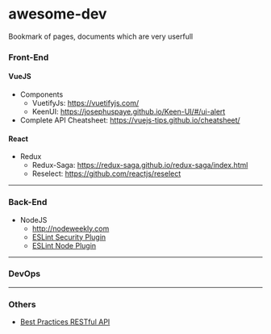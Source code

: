 # awesome-dev
Bookmark of pages, documents which are very userfull

### Front-End

#### VueJS
* Components
  * VuetifyJs: https://vuetifyjs.com/
  * KeenUI: https://josephuspaye.github.io/Keen-UI/#/ui-alert
* Complete API Cheatsheet: https://vuejs-tips.github.io/cheatsheet/

#### React
* Redux
  * Redux-Saga: https://redux-saga.github.io/redux-saga/index.html
  * Reselect: https://github.com/reactjs/reselect
  
***

### Back-End
* NodeJS
  * http://nodeweekly.com
  * [ESLint Security Plugin](https://github.com/nodesecurity/eslint-plugin-security)
  * [ESLint Node Plugin](https://github.com/mysticatea/eslint-plugin-node)

***

### DevOps

***

### Others

* [Best Practices RESTful API](http://www.vinaysahni.com/best-practices-for-a-pragmatic-restful-api)
